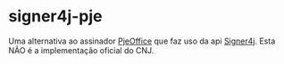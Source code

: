 # signer4j-pje
Uma alternativa ao assinador [PjeOffice](http://www.pje.jus.br/wiki/index.php/PJeOffice) que faz uso da api [Signer4j](https://github.com/l3onardo-oliv3ira/signer4j). Esta NÃO é a implementação oficial do CNJ.
